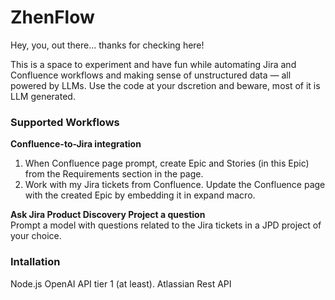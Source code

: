 # ZhenFlow

Hey, you, out there... thanks for checking here!

This is a space to experiment and have fun while automating Jira and Confluence workflows and making sense of unstructured data — all powered by LLMs. Use the code at your dscretion and beware, most of it is LLM generated.

<h3>Supported Workflows</h3>

<b>Confluence-to-Jira integration</b><br>
1. When Confluence page prompt, create Epic and Stories (in this Epic) from the Requirements section in the page.
2. Work with my Jira tickets from Confluence. Update the Confluence page with the created Epic by embedding it in expand macro.<br>

<b>Ask Jira Product Discovery Project a question</b><br>
Prompt a model with questions related to the Jira tickets in a JPD project of your choice.

<h3>Intallation</h3>
Node.js
OpenAI API tier 1 (at least).
Atlassian Rest API
